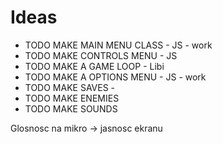# Ideas
- TODO MAKE MAIN MENU CLASS  - JS - work
- TODO MAKE CONTROLS MENU - JS 
- TODO MAKE A GAME LOOP - Libi 
- TODO MAKE A OPTIONS MENU - JS - work
- TODO MAKE SAVES - 
- TODO MAKE ENEMIES
- TODO MAKE SOUNDS 


Glosnosc na mikro -> jasnosc ekranu 